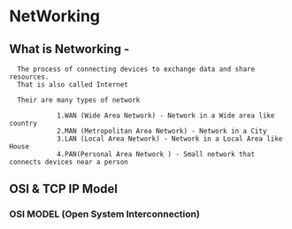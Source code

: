 # NetWorking

## What is Networking - 
    
      The process of connecting devices to exchange data and share resources.
      That is also called Internet 

      Their are many types of network 

                1.WAN (Wide Area Network) - Network in a Wide area like country
                2.MAN (Metropolitan Area Network) - Network in a City 
                3.LAN (Local Area Network) - Network in a Local Area like House
                4.PAN(Personal Area Network ) - Small network that connects devices near a person


## OSI & TCP IP Model    
     
### OSI MODEL (Open System Interconnection)     

